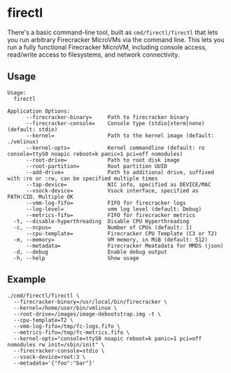 firectl
===

There's a basic command-line tool, built as `cmd/firectl/firectl` that lets you
run arbitrary Firecracker MicroVMs via the command line. This lets you run a
fully functional Firecracker MicroVM, including console access, read/write
access to filesystems, and network connectivity.

Usage
---

```
Usage:
  firectl

Application Options:
      --firecracker-binary=     Path to firecracker binary
      --firecracker-console=    Console type (stdio|xterm|none) (default: stdio)
      --kernel=                 Path to the kernel image (default: ./vmlinux)
      --kernel-opts=            Kernel commandline (default: ro console=ttyS0 noapic reboot=k panic=1 pci=off nomodules)
      --root-drive=             Path to root disk image
      --root-partition=         Root partition UUID
      --add-drive=              Path to additional drive, suffixed with :ro or :rw, can be specified multiple times
      --tap-device=             NIC info, specified as DEVICE/MAC
      --vsock-device=           Vsock interface, specified as PATH:CID. Multiple OK
      --vmm-log-fifo=           FIFO for firecracker logs
      --log-level=              vmm log level (default: Debug)
      --metrics-fifo=           FIFO for firecracker metrics
  -t, --disable-hyperthreading  Disable CPU Hyperthreading
  -c, --ncpus=                  Number of CPUs (default: 1)
      --cpu-template=           Firecracker CPU Template (C3 or T2)
  -m, --memory=                 VM memory, in MiB (default: 512)
      --metadata=               Firecracker Meatadata for MMDS (json)
  -d, --debug                   Enable debug output
  -h, --help                    Show usage
```

Example
---

```
./cmd/firectl/firectl \
  --firecracker-binary=/usr/local/bin/firecracker \
  --kernel=/home/user/bin/vmlinux \
  --root-drive=/images/image-debootstrap.img -t \
  --cpu-template=T2 \
  --vmm-log-fifo=/tmp/fc-logs.fifo \
  --metrics-fifo=/tmp/fc-metrics.fifo \
  --kernel-opts="console=ttyS0 noapic reboot=k panic=1 pci=off nomodules rw init=/sbin/init" \
  --firecracker-console=stdio \
  --vsock-device=root:3 \
  --metadata='{"foo":"bar"}'
```

